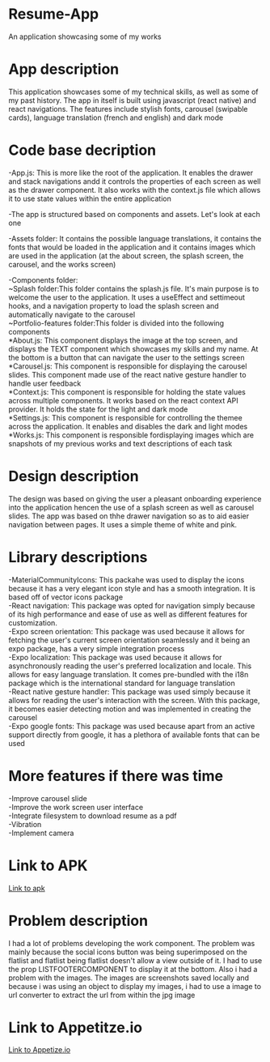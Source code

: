 # Resume-App

An application showcasing some of my works

# App description

This application showcases some of my technical skills, as well as some of my past history. The app in itself is built using javascript (react native) and react navigations. The features include stylish fonts, carousel (swipable cards), language translation (french and english) and dark mode

# Code base decription

-App.js: This is more like the root of the application. It enables the drawer and stack navigations andd it controls the properties of each screen as well as the drawer component. It also works with the context.js file which allows it to use state values within the entire application

-The app is structured based on components and assets. Let's look at each one

-Assets folder: It contains the possible language translations, it contains the fonts that would be loaded in the application and it contains images which are used in the application (at the about screen, the splash screen, the carousel, and the works screen)

-Components folder:<br />
~Splash folder:This folder contains the splash.js file. It's main purpose is to welcome the user to the application. It uses a useEffect and settimeout hooks, and a navigation property to load the splash screen and automatically navigate to the carousel <br />
~Portfolio-features folder:This folder is divided into the following components <br />
*About.js: This component displays the image at the top screen, and displays the TEXT component which showcases my skills and my name. At the bottom is a button that can navigate the user to the settings screen <br />
*Carousel.js: This component is responsible for displaying the carousel slides. This component made use of the react native gesture handler to handle user feedback <br />
*Context.js: This component is responsible for holding the state values across multiple components. It works based on the react context API provider. It holds the state for the light and dark mode <br />
*Settings.js: This component is responsible for controlling the themee across the application. It enables and disables the dark and light modes <br />
*Works.js: This component is responsible fordisplaying images which are snapshots of my previous works and text descriptions of each task

# Design description

The design was based on giving the user a pleasant onboarding experience into the application hencen the use of a splash screen as well as carousel slides. The app was based on thhe drawer navigation so as to aid easier navigation between pages. It uses a simple theme of white and pink.

# Library descriptions

-MaterialCommunityIcons: This packahe was used to display the icons because it has a very elegant icon style and has a smooth integration. It is based off of vector icons package <br />
-React navigation: This package was opted for navigation simply because of its high performance and ease of use as well as different features for customization. <br />
-Expo screen orientation: This package was used because it allows for fetching the user's current screen orientation seamlessly and it being an expo package, has a very simple integration process <br />
-Expo localization: This package was used because it allows for asynchronously reading the user's preferred localization and locale. This allows for easy language translation. It comes pre-bundled with the i18n package which is the international standard for language translation <br />
-React native gesture handler: This package was used simply because it allows for reading the user's interaction with the screen. With this package, it becomes easier detecting motion and was implemented in creating the carousel <br />
-Expo google fonts: This package was used because apart from an active support directly from google, it has a plethora of available fonts that can be used <br />

# More features if there was time

-Improve carousel slide <br />
-Improve the work screen user interface <br />
-Integrate filesystem to download resume as a pdf <br />
-Vibration <br />
-Implement camera <br />

# Link to APK

[Link to apk](https://drive.google.com/file/d/1Y4vTu4mvnGq9tlw4aliNIlSTwIJxcBZ8/view)

# Problem description

I had a lot of problems developing the work component. The problem was mainly because the social icons button was being superimposed on the flatlist and flatlist being flatlist doesn't allow a view outside of it. I had to use the prop LISTFOOTERCOMPONENT to display it at the bottom. Also i had a problem with the images. The images are screenshots saved locally and because i was using an object to display my images, i had to use a image to url converter to extract the url from within the jpg image

# Link to Appetitze.io

[Link to Appetize.io](https://appetize.io/app/5urp6bkg47izwqej3idingamnq?device=pixel4&osVersion=11.0&scale=75)
